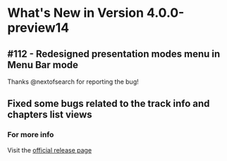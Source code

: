 #  What's New in Version 4.0.0-preview14

## #112 - Redesigned presentation modes menu in Menu Bar mode
Thanks @nextofsearch for reporting the bug!

## Fixed some bugs related to the track info and chapters list views

### **For more info**
Visit the [official release page](https://github.com/kartik-venugopal/aural-player/releases/tag/4.0.0-preview)
